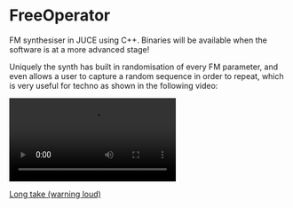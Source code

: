 # FreeOperator

FM synthesiser in JUCE using C++. Binaries will be available when the software is at a more advanced stage!

Uniquely the synth has built in randomisation of every FM parameter, and even allows a user to capture a random sequence in order to repeat, which is very useful for techno as shown in the following video:

![Video demonstrating use of FM synthesiser](https://raw.githubusercontent.com/joebentley/FreeOperator/raw/refs/heads/master/FM_synth_random_seq.mp4)

[Long take (warning loud)](https://vocaroo.com/1k6VSGCUzWkr)
